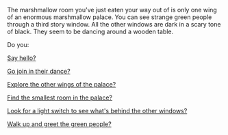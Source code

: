 The marshmallow room you've just eaten your way out of is only one wing of an enormous marshmallow palace.
You can see strange green people through a third story window. 
All the other windows are dark in a scary tone of black.
They seem to be dancing around a wooden table.

Do you:

[Say hello?](./say-hello/say-hello/say-hello.md)

[Go join in their dance?](./say-hello/join-dance/join-dance.md)

[Explore the other wings of the palace?](./say-hello/explore-other-wings/explore-other-wings.md)

[Find the smallest room in the palace?](./small-room/small-room.md)

[Look for a light switch to see what's behind the other windows?](./light-switch/light-switch.md)

[Walk up and greet the green people?](./greet-green/greet-green.md)

